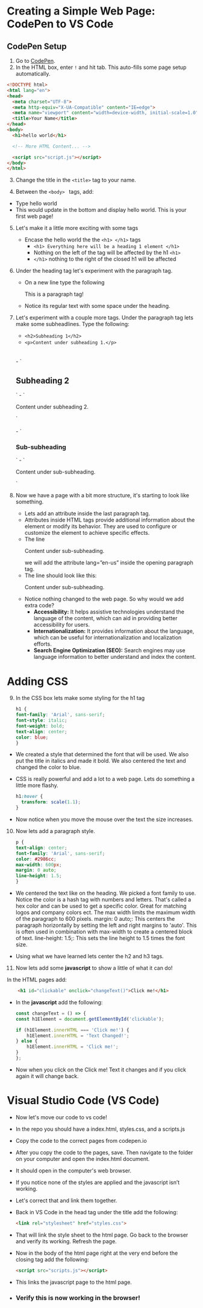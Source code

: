 # Creating a Simple Web Page: CodePen to VS Code

## CodePen Setup

1. Go to [CodePen](https://codepen.io/).
2. In the HTML box, enter `!` and hit tab. This auto-fills some page setup automatically.

```html
<!DOCTYPE html>
<html lang="en">
<head>
  <meta charset="UTF-8">
  <meta http-equiv="X-UA-Compatible" content="IE=edge">
  <meta name="viewport" content="width=device-width, initial-scale=1.0">
  <title>Your Name</title>
</head>
<body>
  <h1>hello world</h1>

  <!-- More HTML Content... -->

  <script src="script.js"></script>
</body>
</html>
```

3. Change the title in the `<title>` tag to your name.

4. Between the `<body> ` tags, add:
- Type hello world 
- This would update in the bottom and display hello world. This is your first web page!

5. Let's make it a little more exciting with some tags 
    - Encase the hello world the the `<h1> </h1>` tags 
        - `<h1> Everything here will be a heading 1 element </h1>`
        - Nothing on the left of the tag will be affected by the h1 `<h1> ` 
        - `</h1>`  nothing to the right of the closed h1 will be affected 


6. Under the heading tag let's experiment with the paragraph tag.
    - On a new line type the following <p> This is a paragraph tag! </p>
    - Notice its regular text with some space under the heading. 


7. Let's experiment with a couple more tags. Under the paragraph tag lets make some subheadlines. 
Type the following: 
    - `<h2>Subheading 1</h2>`
    - `<p>Content under subheading 1.</p>`
    <br>
    <br>
    - `<h2>Subheading 2</h2>`
    - `<p>Content under subheading 2.</p>`
    <br>
    <br>
    - `<h3>Sub-subheading</h3>`
    - `<p>Content under sub-subheading.</p>`

8. Now we have a page with a bit more structure, it's starting to look like something. 
    - Lets add an attribute inside the last paragraph tag. 
    - Attributes inside HTML tags provide additional information about the element or modify its behavior. They are used to configure or customize the element to achieve specific effects. 
    - The line  <p>Content under sub-subheading.</p> we will add the attribute lang=”en-us” inside the opening paragraph tag. 
    - The line should look like this:  <p lang=”en-us”>Content under sub-subheading.</p>
    - Notice nothing changed to the web page. So why would we add extra code?
        - **Accessibility:** It helps assistive technologies understand the language of the content, which can aid in providing better accessibility for users.
        - **Internationalization:** It provides information about the language, which can be useful for internationalization and localization efforts.
        - **Search Engine Optimization (SEO):** Search engines may use language information to better understand and index the content.

# Adding CSS

9. In the CSS box lets make some styling for the h1 tag 
    ```css
    h1 {
    font-family: 'Arial', sans-serif;
    font-style: italic;
    font-weight: bold;
    text-align: center;
    color: blue; 
    }
    ```



- We created a style that determined the font that will be used. We also put the title in italics and made it bold. We also centered the text and changed the color to blue. 
- CSS is really powerful and add a lot  to a web page. Lets do something a little more flashy. 

    ```css
    h1:hover {
      transform: scale(1.1); 
    }
    ```

- Now notice when you move the mouse over the text the size increases. 

10. Now lets add a paragraph style. 

    ```css
    p {
    text-align: center;
    font-family: 'Arial', sans-serif;
    color: #2986cc; 
    max-width: 600px; 
    margin: 0 auto; 
    line-height: 1.5; 
    }
    ```
- We centered the text like on the heading. We picked a font family to use. Notice the color is a hash tag with numbers and letters. That's called a hex color and can be used to get a specific color. Great for matching logos and company colors ect. The max width limits the maximum width of the paragraph to 600 pixels.  margin: 0 auto;: This centers the paragraph horizontally by setting the left and right margins to 'auto'. This is often used in combination with max-width to create a centered block of text. line-height: 1.5;: This sets the line height to 1.5 times the font size.

- Using what we have learned lets center the h2 and h3 tags. 

11. Now lets add some **javascript** to show a little of what it can do! 

In the HTML pages add:

```html
    <h1 id="clickable" onclick="changeText()">Click me!</h1>
 ```
- In the **javascript** add the following: 

    ```js 
    const changeText = () => {
    const h1Element = document.getElementById('clickable');
    
    if (h1Element.innerHTML === 'Click me!') {
        h1Element.innerHTML = 'Text Changed!';
    } else {
        h1Element.innerHTML = 'Click me!';
    }
    };
    ```
- Now when you click on the Click me! Text it changes and if you click again it will change back. 

# Visual Studio Code (VS Code)


- Now let's move our code to vs code! 

- In the repo you should have a index.html, styles.css, and a scripts.js

- Copy the code to the correct pages from codepen.io

- After you copy the code to the pages, save. Then navigate to the folder on your computer and open the index.html document. 

- It should open in the computer's web browser. 

- If you notice none of the styles are applied and the javascript isn’t working. 

- Let's correct that and link them together. 

- Back in VS Code in the head tag under the title add the following:
    ``` html
    <link rel="stylesheet" href="styles.css">
    ```

- That will link the style sheet to the html page. Go back to the browser and verify its working. Refresh the page. 

- Now in the body of the html page right at the very end before the closing tag add the following:

    ```html
    <script src="scripts.js"></script>
    ```
- This links the javascript page to the html page. 
- ### Verify this is now working in the browser! 
